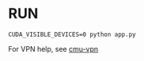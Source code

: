 
# RUN
```
CUDA_VISIBLE_DEVICES=0 python app.py
```

For VPN help, see [cmu-vpn](https://www.cmu.edu/computing/software/all/cisco-anyconnect/)